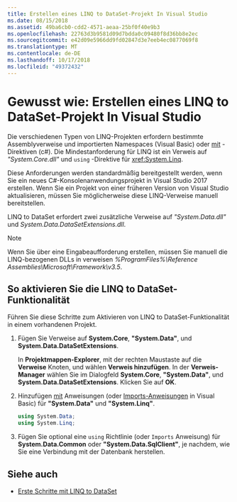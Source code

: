 ```yaml
---
title: Erstellen eines LINQ to DataSet-Projekt In Visual Studio
ms.date: 08/15/2018
ms.assetid: 49ba6cb0-cdd2-4571-aeaa-25bf0f40e9b3
ms.openlocfilehash: 22763d3b9581d09d7bdda0c09480f8d36bb8e2ec
ms.sourcegitcommit: e42d09e5966dd9fd02847d3e7eeb4ec0877069f8
ms.translationtype: MT
ms.contentlocale: de-DE
ms.lasthandoff: 10/17/2018
ms.locfileid: "49372432"
---
```

# <a name="how-to-create-a-linq-to-dataset-project-in-visual-studio"></a>Gewusst wie: Erstellen eines LINQ to DataSet-Projekt In Visual Studio

Die verschiedenen Typen von LINQ-Projekten erfordern bestimmte Assemblyverweise und importierten Namespaces (Visual Basic) oder [mit](../../../csharp/language-reference/keywords/using-directive.md) -Direktiven (c#). Die Mindestanforderung für LINQ ist ein Verweis auf *"System.Core.dll"* und `using` -Direktive für <xref:System.Linq>.

Diese Anforderungen werden standardmäßig bereitgestellt werden, wenn Sie ein neues C#-Konsolenanwendungsprojekt in Visual Studio 2017 erstellen. Wenn Sie ein Projekt von einer früheren Version von Visual Studio aktualisieren, müssen Sie möglicherweise diese LINQ-Verweise manuell bereitstellen.

LINQ to DataSet erfordert zwei zusätzliche Verweise auf *"System.Data.dll"* und *System.Data.DataSetExtensions.dll*.

> [!NOTE]
> Wenn Sie über eine Eingabeaufforderung erstellen, müssen Sie manuell die LINQ-bezogenen DLLs in verweisen *%ProgramFiles%\Reference Assemblies\Microsoft\Framework\v3.5*.

## <a name="to-enable-linq-to-dataset-functionality"></a>So aktivieren Sie die LINQ to DataSet-Funktionalität

Führen Sie diese Schritte zum Aktivieren von LINQ to DataSet-Funktionalität in einem vorhandenen Projekt.

1. Fügen Sie Verweise auf **System.Core**, **"System.Data"**, und **System.Data.DataSetExtensions**.

   In **Projektmappen-Explorer**, mit der rechten Maustaste auf die **Verweise** Knoten, und wählen **Verweis hinzufügen**. In der **Verweis-Manager** wählen Sie im Dialogfeld **System.Core**, **"System.Data"**, und **System.Data.DataSetExtensions**. Klicken Sie auf **OK**.

1. Hinzufügen [mit](../../../csharp/language-reference/keywords/using-directive.md) Anweisungen (oder [Imports-Anweisungen](../../../visual-basic/language-reference/statements/imports-statement-net-namespace-and-type.md) in Visual Basic) für **"System.Data"** und **"System.Linq"**.

   ```csharp
   using System.Data;
   using System.Linq;
   ```

1. Fügen Sie optional eine `using` Richtlinie (oder `Imports` Anweisung) für **System.Data.Common** oder **"System.Data.SqlClient"**, je nachdem, wie Sie eine Verbindung mit der Datenbank herstellen.

## <a name="see-also"></a>Siehe auch

- [Erste Schritte mit LINQ to DataSet](../../../../docs/framework/data/adonet/getting-started-linq-to-dataset.md)
